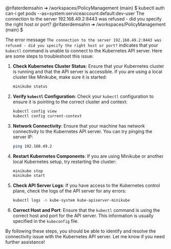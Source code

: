 @rifaterdemsahin ➜ /workspaces/PolicyManagement (main) $ kubectl auth can-i get pods --as=system:serviceaccount:default:dev-user
The connection to the server 192.168.49.2:8443 was refused - did you specify the right host or port?
@rifaterdemsahin ➜ /workspaces/PolicyManagement (main) $ 


The error message `The connection to the server 192.168.49.2:8443 was refused - did you specify the right host or port?` indicates that your `kubectl` command is unable to connect to the Kubernetes API server. Here are some steps to troubleshoot this issue:

1. **Check Kubernetes Cluster Status**:
   Ensure that your Kubernetes cluster is running and that the API server is accessible. If you are using a local cluster like Minikube, make sure it is started:
   ```sh
   minikube status
   ```

2. **Verify `kubectl` Configuration**:
   Check your `kubectl` configuration to ensure it is pointing to the correct cluster and context:
   ```sh
   kubectl config view
   kubectl config current-context
   ```

3. **Network Connectivity**:
   Ensure that your machine has network connectivity to the Kubernetes API server. You can try pinging the server IP:
   ```sh
   ping 192.168.49.2
   ```

4. **Restart Kubernetes Components**:
   If you are using Minikube or another local Kubernetes setup, try restarting the cluster:
   ```sh
   minikube stop
   minikube start
   ```

5. **Check API Server Logs**:
   If you have access to the Kubernetes control plane, check the logs of the API server for any errors:
   ```sh
   kubectl logs -n kube-system kube-apiserver-minikube
   ```

6. **Correct Host and Port**:
   Ensure that the `kubectl` command is using the correct host and port for the API server. This information is usually specified in the `kubeconfig` file.

By following these steps, you should be able to identify and resolve the connectivity issue with the Kubernetes API server. Let me know if you need further assistance!